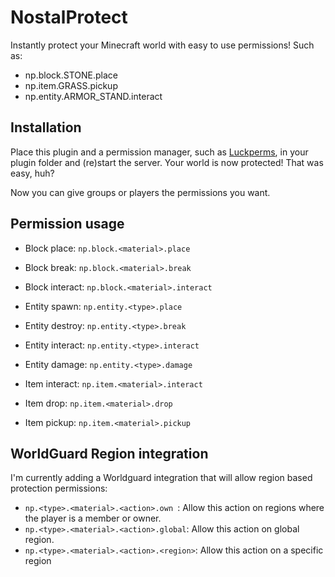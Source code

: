 # NostalProtect

 Instantly protect your Minecraft world with easy to use permissions! Such as:
 
 - np.block.STONE.place
 - np.item.GRASS.pickup
 - np.entity.ARMOR_STAND.interact


## Installation
Place this plugin and a permission manager, such as [Luckperms](https://luckperms.net), in your plugin folder and (re)start the server. Your world is now protected! That was easy, huh?

Now you can give groups or players the permissions you want.


## Permission usage

- Block place: `np.block.<material>.place`
- Block break: `np.block.<material>.break`
- Block interact: `np.block.<material>.interact`

- Entity spawn: `np.entity.<type>.place`
- Entity destroy: `np.entity.<type>.break`
- Entity interact: `np.entity.<type>.interact`
- Entity damage: `np.entity.<type>.damage`

- Item interact: `np.item.<material>.interact`
- Item drop: `np.item.<material>.drop`
- Item pickup: `np.item.<material>.pickup`


 ## WorldGuard Region integration
 
 I'm currently adding a Worldguard integration that will allow region based protection permissions:
 
 - `np.<type>.<material>.<action>.own `: Allow this action on regions where the player is a member or owner.
 - `np.<type>.<material>.<action>.global`: Allow this action on global region.
 - `np.<type>.<material>.<action>.<region>`: Allow this action on a specific region
